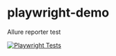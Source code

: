 # playwright-demo
Allure reporter test

[![Playwright Tests](https://github.com/pvarenik/playwright-demo/actions/workflows/playwright.yml/badge.svg?branch=master)](https://github.com/pvarenik/playwright-demo/actions/workflows/playwright.yml)
